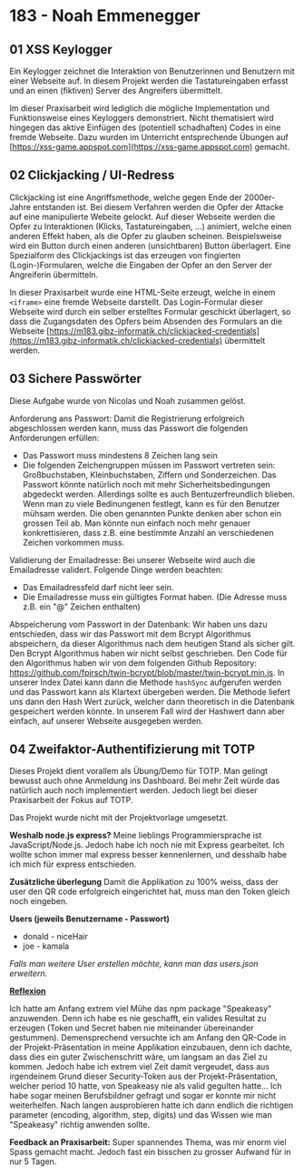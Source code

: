 # 183 - Noah Emmenegger

## 01 XSS Keylogger
Ein Keylogger zeichnet die Interaktion von Benutzerinnen und Benutzern mit einer Webseite auf. In diesem Projekt werden die Tastatureingaben erfasst und an einen (fiktiven) Server des Angreifers übermittelt.

Im dieser Praxisarbeit wird lediglich die mögliche Implementation und Funktionsweise eines Keyloggers demonstriert. Nicht thematisiert wird hingegen das aktive Einfügen des (potentiell schadhaften) Codes in eine fremde Webseite. Dazu wurden im Unterricht entsprechende Übungen auf [https://xss-game.appspot.com](https://xss-game.appspot.com) gemacht.

## 02 Clickjacking / UI-Redress
Clickjacking ist eine Angriffsmethode, welche gegen Ende der 2000er-Jahre entstanden ist. Bei diesem Verfahren werden die Opfer der Attacke auf eine manipulierte Webeite gelockt. Auf dieser Webseite werden die Opfer zu Interaktionen (Klicks, Tastatureingaben, ...) animiert, welche einen anderen Effekt haben, als die Opfer zu glauben scheinen. Beispielsweise wird ein Button durch einen anderen (unsichtbaren) Button überlagert. Eine Spezialform des Clickjackings ist das erzeugen von fingierten (Login-)Formularen, welche die Eingaben der Opfer an den Server der Angreiferin übermitteln.

In dieser Praxisarbeit wurde eine HTML-Seite erzeugt, welche in einem `<iframe>` eine fremde Webseite darstellt. Das Login-Formular dieser Webseite wird durch ein selber erstelltes Formular geschickt überlagert, so dass die Zugangsdaten des Opfers beim Absenden des Formulars an die Webseite [https://m183.gibz-informatik.ch/clickjacked-credentials](https://m183.gibz-informatik.ch/clickjacked-credentials) übermittelt werden.

## 03 Sichere Passwörter

Diese Aufgabe wurde von Nicolas und Noah zusammen gelöst.

Anforderung ans Passwort:
Damit die Registrierung erfolgreich abgeschlossen werden kann, muss das Passwort die folgenden Anforderungen erfüllen:
- Das Passwort muss mindestens 8 Zeichen lang sein
- Die folgenden Zeichengruppen müssen im Passwort vertreten  sein: Großbuchstaben, Kleinbuchstaben, Ziffern und Sonderzeichen.
Das Passwort könnte natürlich noch mit mehr Sicherheitsbedingungen abgedeckt werden. Allerdings sollte es auch Bentuzerfreundlich blieben. Wenn man zu viele Bedinungenen festlegt, kann es für den Benutzer mühsam werden. Die oben genannten Punkte denken aber schon ein grossen Teil ab. Man könnte nun einfach noch mehr genauer konkrettisieren, dass z.B. eine bestimmte Anzahl an verschiedenen Zeichen vorkommen muss.

Validierung der Emailadresse:
Bei unserer Webseite wird auch die Emailadresse validert. Folgende Dinge werden beachten:
- Das Emailadressfeld darf nicht leer sein.
- Die Emailadresse muss ein gültigtes Format haben. (Die Adresse muss z.B. ein "@" Zeichen enthalten)

Abspeicherung vom Passwort in der Datenbank:
Wir haben uns dazu entschieden, dass wir das Passwort mit dem Bcrypt Algorithmus abspeichern, da dieser Algorithmus nach dem heutigen Stand als sicher gilt. Den Bcrypt Algorithmus haben wir nicht selbst geschrieben. Den Code für den Algorithmus haben wir von dem folgenden Github Repository: https://github.com/fpirsch/twin-bcrypt/blob/master/twin-bcrypt.min.js. In unserer Index Datei kann dann die Methode `hashSync` aufgerufen werden und das Passwort kann als Klartext übergeben werden. Die Methode liefert uns dann den Hash Wert zurück, welcher dann theoretisch in die Datenbank gespeichert werden könnte. In unserem Fall wird der Hashwert dann aber einfach, auf unserer Webseite ausgegeben werden.



## 04 Zweifaktor-Authentifizierung mit TOTP

Dieses Projekt dient vorallem als Übung/Demo für TOTP. Man gelingt bewusst auch ohne Anmeldung ins Dashboard. Bei mehr Zeit würde das natürlich auch noch implementiert werden. Jedoch liegt bei dieser Praxisarbeit der Fokus auf TOTP.

Das Projekt wurde nicht mit der Projektvorlage umgesetzt. 

**Weshalb node.js express?**
Meine lieblings Programmiersprache ist JavaScript/Node.js. Jedoch habe ich noch nie mit Express gearbeitet. Ich wollte schon immer mal express besser kennenlernen, und desshalb habe ich mich für express entschieden.

**Zusätzliche überlegung**
Damit die Applikation zu 100% weiss, dass der user den QR code erfolgreich eingerichtet hat, muss man den Token gleich noch eingeben.

**Users (jeweils Benutzername - Passwort)**
* donald - niceHair
* joe - kamala

*Falls man weitere User erstellen möchte, kann man das users.json erweitern.*

**<u>Reflexion</u>**

Ich hatte am Anfang extrem viel Mühe das npm package "Speakeasy" anzuwenden. Denn ich habe es nie geschafft, ein valides Resultat zu erzeugen (Token und Secret haben nie miteinander übereinander gestummen). Demensprechend versuchte ich am Anfang den QR-Code in der Projekt-Präsentation in meine Applikation einzubauen, denn ich dachte, dass dies ein guter Zwischenschritt wäre, um langsam an das Ziel zu kommen. Jedoch habe ich extrem viel Zeit damit vergeudet, dass aus irgendeinem Grund dieser Security-Token aus der Projekt-Präsentation, welcher period 10 hatte, von Speakeasy nie als valid gegulten hatte... Ich habe sogar meinen Berufsbildner gefragt und sogar er konnte mir nicht weiterhelfen. Nach langen ausprobieren hatte ich dann endlich die richtigen parameter (encoding, algorithm, step, digits) und das Wissen wie man "Speakeasy" richtig anwenden sollte.

**Feedback an Praxisarbeit:** Super spannendes Thema, was mir enorm viel Spass gemacht macht. Jedoch fast ein bisschen zu grosser Aufwand für in nur 5 Tagen.

